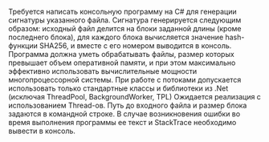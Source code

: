 Требуется написать консольную программу на C# для генерации сигнатуры указанного файла. Сигнатура генерируется следующим образом: исходный файл делится на блоки заданной длины (кроме последнего блока), для каждого блока вычисляется значение hash-функции SHA256, и вместе с его номером выводится в консоль.
Программа должна уметь обрабатывать файлы, размер которых превышает объем оперативной памяти, и при этом максимально эффективно использовать вычислительные мощности многопроцессорной системы. При работе с потоками допускается использовать только стандартные классы и библиотеки из .Net (исключая ThreadPool, BackgroundWorker, TPL)
Ожидается реализация с использованием Thread-ов. Путь до входного файла и размер блока задаются в командной строке. В случае возникновения ошибки во время выполнения программы ее текст и StackTrace необходимо вывести в консоль.